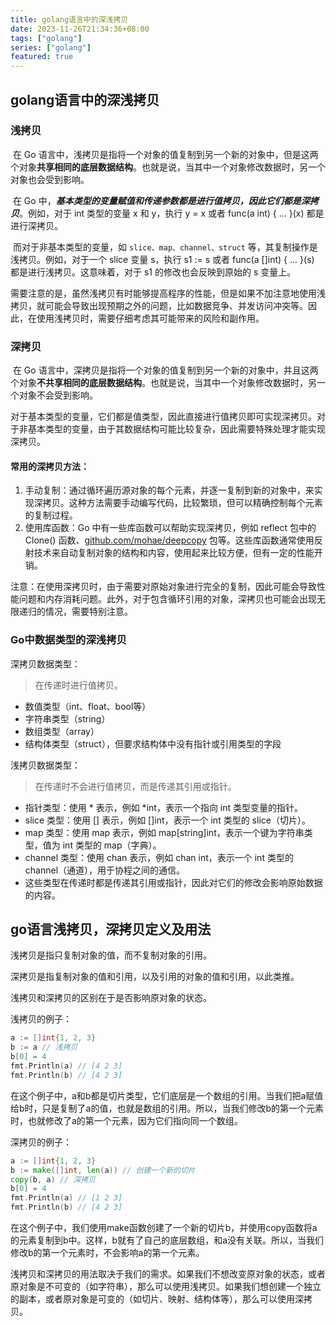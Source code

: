 ```yaml
---
title: golang语言中的深浅拷贝
date: 2023-11-26T21:34:36+08:00
tags: ["golang"]
series: ["golang"]
featured: true
---
```


## golang语言中的深浅拷贝

### 浅拷贝

​	在 Go 语言中，浅拷贝是指将一个对象的值复制到另一个新的对象中，但是这两个对象**共享相同的底层数据结构**。也就是说，当其中一个对象修改数据时，另一个对象也会受到影响。

​	在 Go 中，***基本类型的变量赋值和传递参数都是进行值拷贝，因此它们都是深拷贝***。例如，对于 int 类型的变量 x 和 y，执行 y = x 或者 func(a int) { ... }(x) 都是进行深拷贝。

​	而对于非基本类型的变量，如 `slice、map、channel、struct` 等，其复制操作是浅拷贝。例如，对于一个 slice 变量 s，执行 s1 := s 或者 func(a []int) { ... }(s) 都是进行浅拷贝。这意味着，对于 s1 的修改也会反映到原始的 s 变量上。

​	需要注意的是，虽然浅拷贝有时能够提高程序的性能，但是如果不加注意地使用浅拷贝，就可能会导致出现预期之外的问题，比如数据竞争、并发访问冲突等。因此，在使用浅拷贝时，需要仔细考虑其可能带来的风险和副作用。

### 深拷贝

​	在 Go 语言中，深拷贝是指将一个对象的值复制到另一个新的对象中，并且这两个对象**不共享相同的底层数据结构**。也就是说，当其中一个对象修改数据时，另一个对象不会受到影响。

​	对于基本类型的变量，它们都是值类型，因此直接进行值拷贝即可实现深拷贝。对于非基本类型的变量，由于其数据结构可能比较复杂，因此需要特殊处理才能实现深拷贝。

#### 常用的深拷贝方法：

1. 手动复制：通过循环遍历源对象的每个元素，并逐一复制到新的对象中，来实现深拷贝。这种方法需要手动编写代码，比较繁琐，但可以精确控制每个元素的复制过程。
2. 使用库函数：Go 中有一些库函数可以帮助实现深拷贝，例如 reflect 包中的 Clone() 函数、[github.com/mohae/deepcopy](http://github.com/mohae/deepcopy) 包等。这些库函数通常使用反射技术来自动复制对象的结构和内容，使用起来比较方便，但有一定的性能开销。

注意：在使用深拷贝时，由于需要对原始对象进行完全的复制，因此可能会导致性能问题和内存消耗问题。此外，对于包含循环引用的对象，深拷贝也可能会出现无限递归的情况，需要特别注意。

### Go中数据类型的深浅拷贝

深拷贝数据类型：

> 在传递时进行值拷贝。

- 数值类型（int、float、bool等）
- 字符串类型（string）
- 数组类型（array）
- 结构体类型（struct），但要求结构体中没有指针或引用类型的字段

浅拷贝数据类型：

> 在传递时不会进行值拷贝，而是传递其引用或指针。

- 指针类型：使用 * 表示，例如 *int，表示一个指向 int 类型变量的指针。
- slice 类型：使用 [] 表示，例如 []int，表示一个 int 类型的 slice（切片）。
- map 类型：使用 map 表示，例如 map[string]int，表示一个键为字符串类型，值为 int 类型的 map（字典）。
- channel 类型：使用 chan 表示，例如 chan int，表示一个 int 类型的 channel（通道），用于协程之间的通信。
- 这些类型在传递时都是传递其引用或指针，因此对它们的修改会影响原始数据的内容。



## go语言浅拷贝，深拷贝定义及用法

浅拷贝是指只复制对象的值，而不复制对象的引用。

深拷贝是指复制对象的值和引用，以及引用的对象的值和引用，以此类推。

浅拷贝和深拷贝的区别在于是否影响原对象的状态。

浅拷贝的例子：

```go
a := []int{1, 2, 3}
b := a // 浅拷贝
b[0] = 4
fmt.Println(a) // [4 2 3]
fmt.Println(b) // [4 2 3]
```

在这个例子中，a和b都是切片类型，它们底层是一个数组的引用。当我们把a赋值给b时，只是复制了a的值，也就是数组的引用。所以，当我们修改b的第一个元素时，也就修改了a的第一个元素，因为它们指向同一个数组。

深拷贝的例子：

```go
a := []int{1, 2, 3}
b := make([]int, len(a)) // 创建一个新的切片
copy(b, a) // 深拷贝
b[0] = 4
fmt.Println(a) // [1 2 3]
fmt.Println(b) // [4 2 3]
```

在这个例子中，我们使用make函数创建了一个新的切片b，并使用copy函数将a的元素复制到b中。这样，b就有了自己的底层数组，和a没有关联。所以，当我们修改b的第一个元素时，不会影响a的第一个元素。

浅拷贝和深拷贝的用法取决于我们的需求。如果我们不想改变原对象的状态，或者原对象是不可变的（如字符串），那么可以使用浅拷贝。如果我们想创建一个独立的副本，或者原对象是可变的（如切片、映射、结构体等），那么可以使用深拷贝。